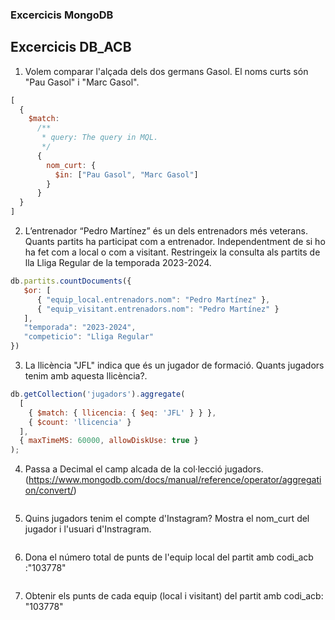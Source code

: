 ### Excercicis MongoDB



## Excercicis DB_ACB
1. Volem comparar l'alçada dels dos germans Gasol. El noms curts són "Pau Gasol" i
"Marc Gasol".
```javascript
[
  {
    $match:
      /**
       * query: The query in MQL.
       */
      {
        nom_curt: {
          $in: ["Pau Gasol", "Marc Gasol"]
        }
      }
  }
]
```
2. L’entrenador “Pedro Martínez” és un dels entrenadors més veterans. Quants partits
ha participat com a entrenador. Independentment de si ho ha fet com a local o com
a visitant. Restringeix la consulta als partits de lla Lliga Regular de la temporada
2023-2024.
```JavaScript
db.partits.countDocuments({
   $or: [
      { "equip_local.entrenadors.nom": "Pedro Martínez" },
      { "equip_visitant.entrenadors.nom": "Pedro Martínez" }
   ],
   "temporada": "2023-2024",
   "competicio": "Lliga Regular"
})
```
3. La llicència "JFL" indica que és un jugador de formació. Quants jugadors tenim amb
aquesta llicència?.
```JavaScript
db.getCollection('jugadors').aggregate(
  [
    { $match: { llicencia: { $eq: 'JFL' } } },
    { $count: 'llicencia' }
  ],
  { maxTimeMS: 60000, allowDiskUse: true }
);
```
4. Passa a Decimal el camp alcada de la col·lecció jugadors.
(https://www.mongodb.com/docs/manual/reference/operator/aggregation/convert/)
```JavaScript

```
5. Quins jugadors tenim el compte d'Instagram? Mostra el nom_curt del jugador i
l'usuari d'Instragram.
```JavaScript

```

6. Dona el número total de punts de l'equip local del partit amb codi_acb :"103778"
```JavaScript

``` 
7. Obtenir els punts de cada equip (local i visitant) del partit amb codi_acb: "103778"
```JavaScript

```
